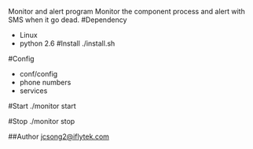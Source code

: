 Monitor and alert program
Monitor the component process and alert with SMS when it go dead.
#Dependency
*	Linux
*	python 2.6
#Install
./install.sh

#Config
*	conf/config
*	phone numbers
*	services

#Start
./monitor start

#Stop
./monitor stop

##Author
jcsong2@iflytek.com
